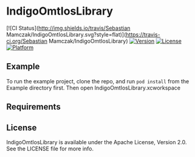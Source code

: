 # IndigoOmtIosLibrary

[![CI Status](http://img.shields.io/travis/Sebastian Mamczak/IndigoOmtIosLibrary.svg?style=flat)](https://travis-ci.org/Sebastian Mamczak/IndigoOmtIosLibrary)
[![Version](https://img.shields.io/cocoapods/v/IndigoOmtIosLibrary.svg?style=flat)](http://cocoapods.org/pods/IndigoOmtIosLibrary)
[![License](https://img.shields.io/cocoapods/l/IndigoOmtIosLibrary.svg?style=flat)](http://cocoapods.org/pods/IndigoOmtIosLibrary)
[![Platform](https://img.shields.io/cocoapods/p/IndigoOmtIosLibrary.svg?style=flat)](http://cocoapods.org/pods/IndigoOmtIosLibrary)

## Example

To run the example project, clone the repo, and run `pod install` from the Example directory first. Then open IndigoOmtIosLibrary.xcworkspace

## Requirements
<!---
## Installation

IndigoOmtIosLibrary is available through [CocoaPods](http://cocoapods.org). To install
it, simply add the following line to your Podfile:

```ruby
pod "IndigoOmtIosLibrary"
```
-->

## License

IndigoOmtIosLibrary is available under the Apache License, Version 2.0. See the LICENSE file for more info.
